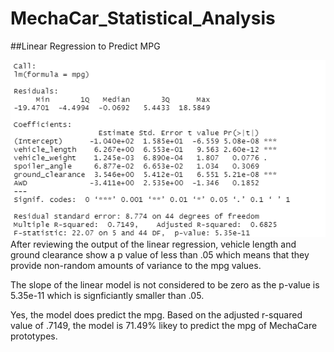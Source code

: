 # MechaCar_Statistical_Analysis

##Linear Regression to Predict MPG

![](/Deliverable1.png)
After reviewing the output of the linear regression, vehicle length and ground clearance show a p value of less than .05 which means that they provide non-random amounts of variance to the mpg values.

The slope of the linear model is not considered to be zero as the p-value is 5.35e-11 which is signficiantly smaller than .05.

Yes, the model does predict the mpg. Based on the adjusted r-squared value of .7149, the model is 71.49% likey to predict the mpg of MechaCare prototypes.
